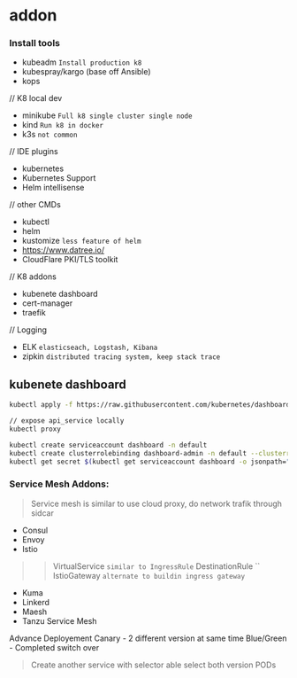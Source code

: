 # addon

### Install tools
- kubeadm `Install production k8`
- kubespray/kargo (base off Ansible)
- kops

// K8 local dev
- minikube `Full k8 single cluster single node`
- kind `Run k8 in docker`
- k3s `not common`

// IDE plugins
- kubernetes
- Kubernetes Support
- Helm intellisense

// other CMDs
- kubectl
- helm
- kustomize `less feature of helm`
- https://www.datree.io/
- CloudFlare PKI/TLS toolkit

// K8 addons
- kubenete dashboard
- cert-manager
- traefik

// Logging
- ELK `elasticseach, Logstash, Kibana`
- zipkin `distributed tracing system, keep stack trace`


## kubenete dashboard
```bash
kubectl apply -f https://raw.githubusercontent.com/kubernetes/dashboard/v2.5.0/aio/deploy/recommended.yaml

// expose api_service locally
kubectl proxy

kubectl create serviceaccount dashboard -n default
kubectl create clusterrolebinding dashboard-admin -n default --clusterrole=cluster-admin --serviceaccount=default:dashboard
kubectl get secret $(kubectl get serviceaccount dashboard -o jsonpath="{ secrets[0].name}") -o jsonpath="{.data.token}" | base64 --decode
```

### Service Mesh Addons:
> Service mesh is similar to use cloud proxy, do network trafik through sidcar
- Consul
- Envoy
- Istio
>> VirtualService `similar to IngressRule`
>> DestinationRule ``
>> IstioGateway `alternate to buildin ingress gateway`
- Kuma
- Linkerd
- Maesh
- Tanzu Service Mesh

Advance Deployement
Canary - 2 different version at same time
Blue/Green - Completed switch over
> Create another service with selector able select both version PODs
